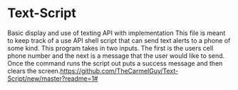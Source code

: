 # Text-Script
Basic display and use of texting API with implementation
This file is meant to keep track of a use API shell script that can send text alerts to a phone of some kind. This program takes in 
two inputs. The first is the users cell phone number and the next is a message that the user would like to send. Once the command runs
the script out puts a success message and then clears the screen.https://github.com/TheCarmelGuy/Text-Script/new/master?readme=1#
